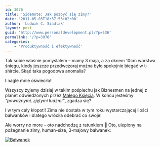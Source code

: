 ```yaml
---
id: 3076
title: 'Sidenote: Jak pozbyć się zimy?'
date: '2011-05-03T18:37:53+02:00'
author: 'Ludwik C. Siadlak'
layout: post
guid: 'http://www.personaldevelopment.pl/?p=536'
permalink: '/?p=3076'
categories:
    - 'Produktywność i efektywność'
---
```


Tak sobie właśnie pomyślałem – mamy 3 maja, a za oknem 10cm warstwa śniegu, kiedy jeszcze przedwczoraj można było spokojnie biegać w t-shircie. Skąd taka pogodowa anomalia?

I nagle mnie oświeciło!

Wszyscy żyjemy dzisiaj w takim pośpiechu jak Biznesmen na jednej z planet odwiedzonych przez [Małego Księcia](http://www.empik.com/maly-ksiaze-z-akwarelkami-autora-de-saint-exupery-antoine,prod51090084,ksiazka-p). W końcu jesteśmy *“poważnymi, zjętymi ludźmi”*, zgadza się?

I w tym cały kłopot!! Zima nie dostała w tym roku wystarczającej ilości bałwanków i dlatego wróciła odebrać co swoje!

Ale worry no more – oto nadchodzę z ratunkiem 🙂 Oto, ulepiony na pożegnanie zimy, human-size, 3-majowy bałwanek:

[![Bałwanek](http://personaldevelopment.pl/wp-content/uploads/2011/05/balwan-0151-300x200.jpg "Bałwanek")](http://personaldevelopment.pl/wp-content/uploads/2011/05/balwan-01511.jpg)